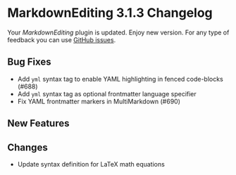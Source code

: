 # MarkdownEditing 3.1.3 Changelog

Your _MarkdownEditing_ plugin is updated. Enjoy new version. For any type of
feedback you can use [GitHub issues][issues].

## Bug Fixes

* Add `yml` syntax tag to enable YAML highlighting in fenced code-blocks (#688)
* Add `yml` syntax tag as optional frontmatter language specifier
* Fix YAML frontmatter markers in MultiMarkdown (#690)

## New Features

## Changes

* Update syntax definition for LaTeX math equations

[issues]: https://github.com/SublimeText-Markdown/MarkdownEditing/issues
